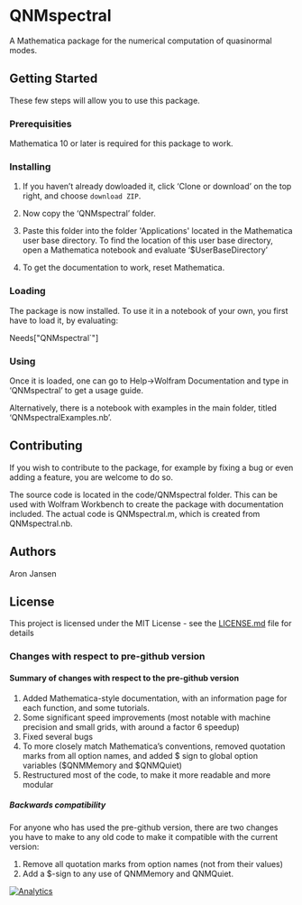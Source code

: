 # QNMspectral

A Mathematica package for the numerical computation of quasinormal modes.

## Getting Started

These few steps will allow you to use this package.

### Prerequisities

Mathematica 10 or later is required for this package to work.

### Installing

1. If you haven’t already dowloaded it, click ‘Clone or download’ on the top right, and choose `download ZIP`.

2. Now copy the ‘QNMspectral’ folder.

3. Paste this folder into the folder 'Applications' located in the Mathematica user base directory. 
   To find the location of this user base directory, open a Mathematica notebook and evaluate ‘$UserBaseDirectory’
   
4. To get the documentation to work, reset Mathematica.

### Loading

The package is now installed. To use it in a notebook of your own, you first have to load it, by evaluating:

Needs\["QNMspectral\`"\] 

### Using

Once it is loaded, one can go to Help->Wolfram Documentation and type in ‘QNMspectral’ to get a usage guide.

Alternatively, there is a notebook with examples in the main folder, titled ‘QNMspectralExamples.nb’.

## Contributing

If you wish to contribute to the package, for example by fixing a bug or even adding a feature, you are welcome to do so.

The source code is located in the code/QNMspectral folder. 
This can be used with Wolfram Workbench to create the package with documentation included.
The actual code is QNMspectral.m, which is created from QNMspectral.nb.

## Authors

Aron Jansen

## License

This project is licensed under the MIT License - see the [LICENSE.md](LICENSE.md) file for details

### Changes with respect to pre-github version

#### Summary of changes with respect to the pre-github version

1. Added Mathematica-style documentation, with an information page for each function, and some tutorials.
2. Some significant speed improvements (most notable with machine precision and small grids, with around a factor 6 speedup)
3. Fixed several bugs
4. To more closely match Mathematica’s conventions, removed quotation marks from all option names, and added $ sign to global option variables ($QNMMemory and $QNMQuiet)
5. Restructured most of the code, to make it more readable and more modular

##### Backwards compatibility

For anyone who has used the pre-github version, there are two changes you have to make to any old code to make it compatible with the current version:

1. Remove all quotation marks from option names (not from their values)
2. Add a $-sign to any use of QNMMemory and QNMQuiet.


[![Analytics](https://sites.google.com/site/aronpjansen/)](https://github.com/QNMspectral/ga-beacon)
